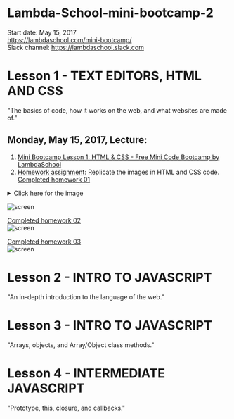 # Lambda-School-mini-bootcamp-2
Start date: May 15, 2017  
https://lambdaschool.com/mini-bootcamp/  
Slack channel: https://lambdaschool.slack.com  

# Lesson 1 - TEXT EDITORS, HTML AND CSS
"The basics of code, how it works on the web, and what websites are made of."  
## Monday, May 15, 2017, Lecture:  
1. [Mini Bootcamp Lesson 1: HTML & CSS - Free Mini Code Bootcamp by LambdaSchool](https://youtu.be/nLs9I8MRbO0)  
2. [Homework assignment](https://github.com/SunJieMing/LS-Web-Intro-I): Replicate the images in HTML and CSS code.  
[Completed homework 01](https://github.com/mixelpixel/Lambda-School-mini-bootcamp-2/tree/master/Lesson1/1homework)  
<details><summary>Click here for the image</summary>blah blah
<img src="https://github.com/mixelpixel/Lambda-School-mini-bootcamp-2/blob/master/Lesson1/1homework/first-layout.png"> blah blah</details>

![screen](https://github.com/mixelpixel/Lambda-School-mini-bootcamp-2/blob/master/Lesson1/1homework/first-layout.png)  

[Completed homework 02](https://github.com/mixelpixel/Lambda-School-mini-bootcamp-2/tree/master/Lesson1/2homework)  
![screen](https://github.com/mixelpixel/Lambda-School-mini-bootcamp-2/blob/master/Lesson1/2homework/second-layout.png)  

[Completed homework 03](https://github.com/mixelpixel/Lambda-School-mini-bootcamp-2/tree/master/Lesson1/3homework)  
![screen](https://github.com/mixelpixel/Lambda-School-mini-bootcamp-2/blob/master/Lesson1/3homework/third-layout.png)  

# Lesson 2 - INTRO TO JAVASCRIPT
"An in-depth introduction to the language of the web."  

# Lesson 3 - INTRO TO JAVASCRIPT
"Arrays, objects, and Array/Object class methods."  

# Lesson 4 - INTERMEDIATE JAVASCRIPT
"Prototype, this, closure, and callbacks."  
